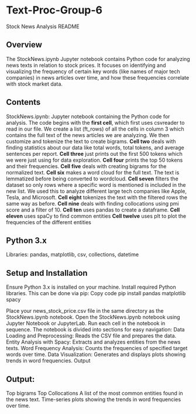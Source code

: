 # Text-Proc-Group-6
Stock News Analysis README

## Overview

The StockNews.ipynb Jupyter notebook contains Python code for analyzing news texts in relation to stock prices. It focuses on identifying and visualizing the frequency of certain key words (like names of major tech companies) in news articles over time, and how these frequencies correlate with stock market data.

## Contents

StockNews.ipynb: Jupyter notebook containing the Python code for analysis.
The code begins with the **first cell**, which first uses csvreader to read in our file. We create a list (ft_rows) of all the cells in column 3 which contains the full text of the news articles we are analyzing. We then customize and tokenize the text to create bigrams. 
**Cell two** deals with finding statistics about our data like total words, total tokens, and average sentences per report.
**Cell three** just prints out the first 500 tokens which we were just using for data exploration.
**Cell four** prints the top 50 tokens and their frequencies.
**Cell five** deals with creating bigrams for the normalized text.
**Cell six** makes a word cloud for the full text. The text is lemmatized before being converted to wordcloud. 
**Cell seven** filters the dataset so only rows where a specific word is mentioned is included in the new list. We used this to analyze different large tech companies like Apple, Tesla, and Microsoft. 
**Cell eight** tokenizes the text with the filtered rows the same way as before. 
**Cell nine** deals with finding collocations using pmi score and a filter of 10. 
**Cell ten** uses pandas to create a dataframe.
**Cell eleven** uses spaCy to find common entities
**Cell twelve** uses plt to plot the frequencies of the different entities



## Python 3.x
Libraries: pandas, matplotlib, csv, collections, datetime

## Setup and Installation
Ensure Python 3.x is installed on your machine.
Install required Python libraries. This can be done via pip:
Copy code
pip install pandas matplotlib spacy

Place your news_stock_price.csv file in the same directory as the StockNews.ipynb notebook.
Open the StockNews.ipynb notebook using Jupyter Notebook or JupyterLab.
Run each cell in the notebook in sequence. The notebook is divided into sections for easy navigation:
Data Loading and Preprocessing: Reads the CSV file and prepares the data.
Entity Analysis with Spacy: Extracts and analyzes entities from the news texts.
Word Frequency Analysis: Counts the frequencies of specified target words over time.
Data Visualization: Generates and displays plots showing trends in word frequencies.
Output

## Output:
Top bigrams
Top Collocations
A list of the most common entities found in the news text.
Time-series plots showing the trends in word frequencies over time.
